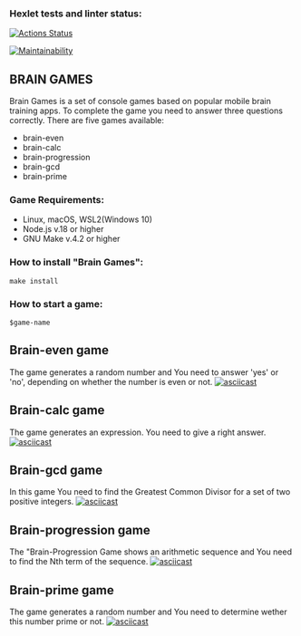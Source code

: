 ### Hexlet tests and linter status:
[![Actions Status](https://github.com/bitter-brain/frontend-project-44/workflows/hexlet-check/badge.svg)](https://github.com/bitter-brain/frontend-project-44/actions)

[![Maintainability](https://api.codeclimate.com/v1/badges/1aecf09c44863c65b66d/maintainability)](https://codeclimate.com/github/bitter-brain/frontend-project-44/maintainability)

## BRAIN GAMES
Brain Games is a set of console games based on popular mobile brain training apps. To complete the game you need to answer three questions correctly. There are five games available:
<ul>
    <li>brain-even</li>
    <li>brain-calc</li>
    <li>brain-progression</li>
    <li>brain-gcd</li>
    <li>brain-prime</li>
</ul>

### Game Requirements:
<ul>
    <li>Linux, macOS, WSL2(Windows 10)</li>
    <li>Node.js v.18 or higher</li>
    <li>GNU Make v.4.2 or higher</li>
</ul>

### How to install "Brain Games":
<pre><code>make install</code></pre>

### How to start a game:
<pre><code>$game-name</code></pre>

## Brain-even game
The game generates a random number and You need to answer 'yes' or 'no', depending on whether the number is even or not.
[![asciicast](https://asciinema.org/a/xpIwWNmzudFLkXJlQtFZa1NPm.svg)](https://asciinema.org/a/xpIwWNmzudFLkXJlQtFZa1NPm)

## Brain-calc game
The game generates an expression. You need to give a right answer.
[![asciicast](https://asciinema.org/a/vhVNh5iaw8OAOz1stYrttpgEf.svg)](https://asciinema.org/a/vhVNh5iaw8OAOz1stYrttpgEf)

## Brain-gcd game
In this game You need to find the Greatest Common Divisor for a set of two positive integers.
[![asciicast](https://asciinema.org/a/6EMdLQtyCXXrzTDLOUUnUUBVr.svg)](https://asciinema.org/a/6EMdLQtyCXXrzTDLOUUnUUBVr)

## Brain-progression game
The "Brain-Progression Game shows an arithmetic sequence and You need to find the Nth term of the sequence. 
[![asciicast](https://asciinema.org/a/zbBPGEhXGPOOjXqNnjEY5Wzgh.svg)](https://asciinema.org/a/zbBPGEhXGPOOjXqNnjEY5Wzgh)

## Brain-prime game
The game generates a random number and You need to determine wether this number prime or not.
[![asciicast](https://asciinema.org/a/kFwpPvLJnH6OvWy5yfRGNUjED.svg)](https://asciinema.org/a/kFwpPvLJnH6OvWy5yfRGNUjED)
